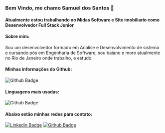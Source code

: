 ### Bem Vindo, me chamo Samuel dos Santos 👋

<h4>Atualmente estou trabalhando no Midas Software e Site imobiliario como Desenvolvedor Full Stack Junior</h4>

<h4>Sobre mim:</h4>

<p>Sou um desenvolvedor formado em Analise e Desenvolvimento de sistema e cursando pós em Engenharia de Software, sou baiano e moro atualmente no Rio de Janeiro onde trabalho, e estudo.</p>

<h4>Minhas informações do Github:</h4>

![Github Badge](	https://github-readme-stats.vercel.app/api?username=Samuel-SantosPHBR) 

<h4>Linguagens mais usadas:</h4>

![Github Badge](https://github-readme-stats.vercel.app/api/top-langs/?username=Samuel-SantosPHBR)


<h4>Abaixo estão minhas redes para contato:</h4>

[![Linkedin Badge](https://img.shields.io/badge/LinkedIn-0077B5?style=for-the-badge&logo=linkedin&logoColor=white)](https://www.linkedin.com/in/samuel-santos-dev/) [![Github Badge](https://img.shields.io/badge/GitHub-100000?style=for-the-badge&logo=github&logoColor=white)](https://github.com/Samuel-SantosPHBR)




<!--
**Samuel-SantosPHBR/Samuel-SantosPHBR** is a ✨ _special_ ✨ repository because its `README.md` (this file) appears on your GitHub profile.

Here are some ideas to get you started:

- 🔭 I’m currently working on ...
- 🌱 I’m currently learning ...
- 👯 I’m looking to collaborate on ...
- 🤔 I’m looking for help with ...
- 💬 Ask me about ...
- 📫 How to reach me: ...
- 😄 Pronouns: ...
- ⚡ Fun fact: ...
-->
